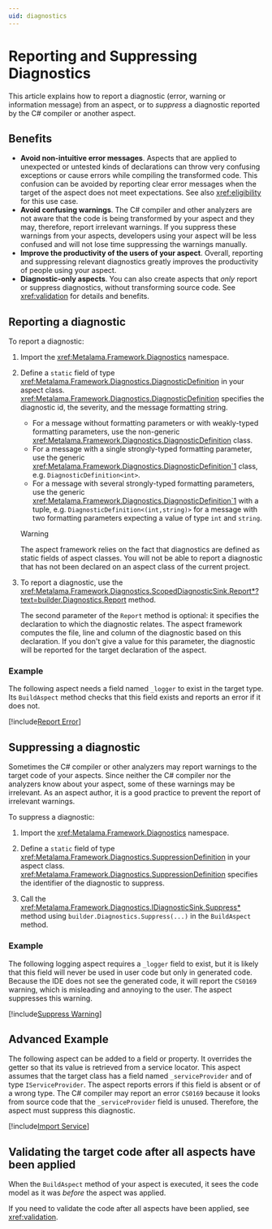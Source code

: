 ```yaml
---
uid: diagnostics
---
```

# Reporting and Suppressing Diagnostics

This article explains how to report a diagnostic (error, warning or information message) from an aspect, or to _suppress_ a diagnostic reported by the C# compiler or another aspect.

## Benefits

* **Avoid non-intuitive error messages**. Aspects that are applied to unexpected or untested kinds of declarations can throw very confusing exceptions or cause errors while compiling the transformed code. This confusion can be avoided by reporting clear error messages when the target of the aspect does not meet expectations. See also <xref:eligibility> for this use case.
* **Avoid confusing warnings**. The C# compiler and other analyzers are not aware that the code is being transformed by your aspect and they may, therefore, report irrelevant warnings. If you suppress these warnings from your aspects, developers using your aspect will be less confused and will not lose time suppressing the warnings manually.
* **Improve the productivity of the users of your aspect**. Overall, reporting and suppressing relevant diagnostics greatly improves the productivity of people using your aspect.
* **Diagnostic-only aspects**. You can also create aspects that _only_ report or suppress diagnostics, without transforming source code. See <xref:validation> for details and benefits.

## Reporting a diagnostic

[comment]: # (TODO: When to report a diagnostic? Eligibility vs diagnostic.)

To report a diagnostic:

1. Import the <xref:Metalama.Framework.Diagnostics> namespace.

2. Define a `static` field of type <xref:Metalama.Framework.Diagnostics.DiagnosticDefinition> in your aspect class. <xref:Metalama.Framework.Diagnostics.DiagnosticDefinition> specifies the diagnostic id, the severity, and the message formatting string.

    - For a message without formatting parameters or with weakly-typed formatting parameters, use the non-generic <xref:Metalama.Framework.Diagnostics.DiagnosticDefinition> class.
    - For a message with a single strongly-typed formatting parameter, use the generic <xref:Metalama.Framework.Diagnostics.DiagnosticDefinition`1> class, e.g. `DiagnosticDefinition<int>`.
    - For a message with several strongly-typed formatting parameters, use the generic <xref:Metalama.Framework.Diagnostics.DiagnosticDefinition`1> with a tuple, e.g. `DiagnosticDefinition<(int,string)>` for a message with two formatting parameters expecting a value of type `int` and `string`.

    > [!WARNING]
    > The aspect framework relies on the fact that diagnostics are defined as static fields of aspect classes. You will not be able to report a diagnostic that has not been declared on an aspect class of the current project.

3. To report a diagnostic, use the <xref:Metalama.Framework.Diagnostics.ScopedDiagnosticSink.Report*?text=builder.Diagnostics.Report> method.

    The second parameter of the `Report` method is optional: it specifies the declaration to which the diagnostic relates. The aspect framework computes the file, line and column of the diagnostic based on this declaration. If you don't give a value for this parameter, the diagnostic will be reported for the target declaration of the aspect.

### Example

The following aspect needs a field named `_logger` to exist in the target type. Its `BuildAspect` method checks that this field exists and reports an error if it does not.

[!include[Report Error](../../code/Metalama.Documentation.SampleCode.AspectFramework/ReportError.cs)]

## Suppressing a diagnostic

Sometimes the C# compiler or other analyzers may report warnings to the target code of your aspects. Since neither the C# compiler nor the analyzers know about your aspect, some of these warnings may be irrelevant. As an aspect author, it is a good practice to prevent the report of irrelevant warnings.

To suppress a diagnostic:

1. Import the <xref:Metalama.Framework.Diagnostics> namespace.

2. Define a `static` field of type <xref:Metalama.Framework.Diagnostics.SuppressionDefinition> in your aspect class. <xref:Metalama.Framework.Diagnostics.SuppressionDefinition> specifies the identifier of the diagnostic to suppress.

3. Call the <xref:Metalama.Framework.Diagnostics.IDiagnosticSink.Suppress*> method using `builder.Diagnostics.Suppress(...)` in the `BuildAspect` method.

### Example

The following logging aspect requires a `_logger` field to exist, but it is likely that this field will never be used in user code but only in generated code. Because the IDE does not see the generated code, it will report the `CS0169` warning, which is misleading and annoying to the user. The aspect suppresses this warning.

[!include[Suppress Warning](../../code/Metalama.Documentation.SampleCode.AspectFramework/SuppressWarning.cs)]


## Advanced Example

The following aspect can be added to a field or property. It overrides the getter so that its value is retrieved from a service locator. This aspect assumes that the target class has a field named `_serviceProvider` and of type `IServiceProvider`. The aspect reports errors if this field is absent or of a wrong type. The C# compiler may report an error `CS0169` because it looks from source code that the `_serviceProvider` field is unused. Therefore, the aspect must suppress this diagnostic.

[!include[Import Service](../../code/Metalama.Documentation.SampleCode.AspectFramework/LocalImport.cs)]

## Validating the target code after all aspects have been applied

When the `BuildAspect` method of your aspect is executed, it sees the code model as it was _before_ the aspect was applied.

If you need to validate the code after all aspects have been applied, see <xref:validation>.